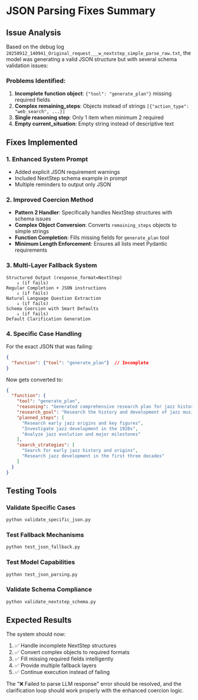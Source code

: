 # JSON Parsing Fixes Summary

## Issue Analysis

Based on the debug log `20250912_140941_Original_request___w_nextstep_simple_parse_raw.txt`, the model was generating a valid JSON structure but with several schema validation issues:

### Problems Identified:
1. **Incomplete function object**: `{"tool": "generate_plan"}` missing required fields
2. **Complex remaining_steps**: Objects instead of strings `[{"action_type": "web_search", ...}]`
3. **Single reasoning step**: Only 1 item when minimum 2 required
4. **Empty current_situation**: Empty string instead of descriptive text

## Fixes Implemented

### 1. Enhanced System Prompt
- Added explicit JSON requirement warnings
- Included NextStep schema example in prompt
- Multiple reminders to output only JSON

### 2. Improved Coercion Method
- **Pattern 2 Handler**: Specifically handles NextStep structures with schema issues
- **Complex Object Conversion**: Converts `remaining_steps` objects to simple strings
- **Function Completion**: Fills missing fields for `generate_plan` tool
- **Minimum Length Enforcement**: Ensures all lists meet Pydantic requirements

### 3. Multi-Layer Fallback System
```
Structured Output (response_format=NextStep)
    ↓ (if fails)
Regular Completion + JSON instructions  
    ↓ (if fails)
Natural Language Question Extraction
    ↓ (if fails)
Schema Coercion with Smart Defaults
    ↓ (if fails)
Default Clarification Generation
```

### 4. Specific Case Handling

For the exact JSON that was failing:
```json
{
  "function": {"tool": "generate_plan"}  // Incomplete
}
```

Now gets converted to:
```json
{
  "function": {
    "tool": "generate_plan",
    "reasoning": "Generated comprehensive research plan for jazz history",
    "research_goal": "Research the history and development of jazz music in its first thirty years (1890s-1920s)",
    "planned_steps": [
      "Research early jazz origins and key figures",
      "Investigate jazz development in the 1920s", 
      "Analyze jazz evolution and major milestones"
    ],
    "search_strategies": [
      "Search for early jazz history and origins",
      "Research jazz development in the first three decades"
    ]
  }
}
```

## Testing Tools

### Validate Specific Cases
```bash
python validate_specific_json.py
```

### Test Fallback Mechanisms  
```bash
python test_json_fallback.py
```

### Test Model Capabilities
```bash
python test_json_parsing.py
```

### Validate Schema Compliance
```bash
python validate_nextstep_schema.py
```

## Expected Results

The system should now:
1. ✅ Handle incomplete NextStep structures
2. ✅ Convert complex objects to required formats
3. ✅ Fill missing required fields intelligently
4. ✅ Provide multiple fallback layers
5. ✅ Continue execution instead of failing

The "❌ Failed to parse LLM response" error should be resolved, and the clarification loop should work properly with the enhanced coercion logic.